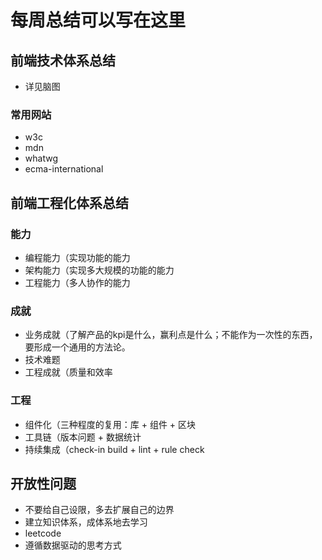 # 每周总结可以写在这里

## 前端技术体系总结
- 详见脑图
### 常用网站
- w3c
- mdn
- whatwg
- ecma-international

## 前端工程化体系总结 
### 能力
- 编程能力（实现功能的能力
- 架构能力（实现多大规模的功能的能力
- 工程能力（多人协作的能力

### 成就
- 业务成就（了解产品的kpi是什么，赢利点是什么；不能作为一次性的东西，要形成一个通用的方法论。
- 技术难题
- 工程成就（质量和效率

### 工程
- 组件化（三种程度的复用：库 + 组件 + 区块
- 工具链（版本问题 + 数据统计
- 持续集成（check-in build + lint + rule check

## 开放性问题
- 不要给自己设限，多去扩展自己的边界
- 建立知识体系，成体系地去学习
- leetcode
- 遵循数据驱动的思考方式
